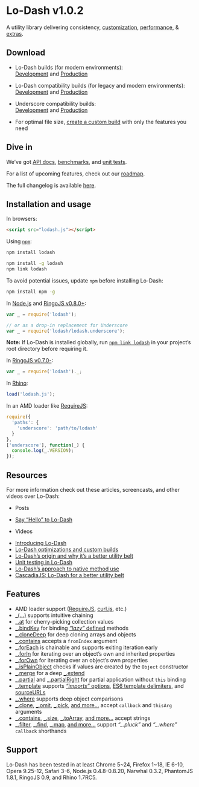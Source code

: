 # Lo-Dash v1.0.2

A utility library delivering consistency, [customization](//lodash.com/custom-builds), [performance](//lodash.com/benchmarks), & [extras](//lodash.com/#features).

## Download

* Lo-Dash builds (for modern environments):<br>
[Development](https://raw.github.com/lodash/lodash/v1.0.2/dist/lodash.js) and
[Production](https://raw.github.com/lodash/lodash/v1.0.2/dist/lodash.min.js)

* Lo-Dash compatibility builds (for legacy and modern environments):<br>
[Development](https://raw.github.com/lodash/lodash/v1.0.2/dist/lodash.compat.js) and
[Production](https://raw.github.com/lodash/lodash/v1.0.2/dist/lodash.compat.min.js)

* Underscore compatibility builds:<br>
[Development](https://raw.github.com/lodash/lodash/v1.0.2/dist/lodash.underscore.js) and
[Production](https://raw.github.com/lodash/lodash/v1.0.2/dist/lodash.underscore.min.js)

* For optimal file size, [create a custom build](//lodash.com/custom-builds) with only the features you need

## Dive in

We’ve got [API docs](//lodash.com/docs), [benchmarks](//lodash.com/benchmarks), and [unit tests](//lodash.com/tests).

For a list of upcoming features, check out our [roadmap](https://github.com/lodash/lodash/wiki/Roadmap).

The full changelog is available [here](https://github.com/lodash/lodash/wiki/Changelog).

## Installation and usage

In browsers:

```html
<script src="lodash.js"></script>
```

Using [`npm`](//npmjs.org/):

```bash
npm install lodash

npm install -g lodash
npm link lodash
```

To avoid potential issues, update `npm` before installing Lo-Dash:

```bash
npm install npm -g
```

In [Node.js](//nodejs.org/) and [RingoJS v0.8.0+](//ringojs.org/):

```js
var _ = require('lodash');

// or as a drop-in replacement for Underscore
var _ = require('lodash/lodash.underscore');
```

**Note:** If Lo-Dash is installed globally, run [`npm link lodash`](//blog.nodejs.org/2011/03/23/npm-1-0-global-vs-local-installation/) in your project’s root directory before requiring it.

In [RingoJS v0.7.0-](//ringojs.org/):

```js
var _ = require('lodash')._;
```

In [Rhino](//www.mozilla.org/rhino/):

```js
load('lodash.js');
```

In an AMD loader like [RequireJS](//requirejs.org/):

```js
require({
  'paths': {
    'underscore': 'path/to/lodash'
  }
},
['underscore'], function(_) {
  console.log(_.VERSION);
});
```

## Resources

For more information check out these articles, screencasts, and other videos over Lo-Dash:

 * Posts
  - [Say “Hello” to Lo-Dash](//kitcambridge.be/blog/say-hello-to-lo-dash/)

 * Videos
  - [Introducing Lo-Dash](https://vimeo.com/44154599)
  - [Lo-Dash optimizations and custom builds](https://vimeo.com/44154601)
  - [Lo-Dash’s origin and why it’s a better utility belt](https://vimeo.com/44154600)
  - [Unit testing in Lo-Dash](https://vimeo.com/45865290)
  - [Lo-Dash’s approach to native method use](https://vimeo.com/48576012)
  - [CascadiaJS: Lo-Dash for a better utility belt](//www.youtube.com/watch?v=dpPy4f_SeEk)

## Features

 * AMD loader support ([RequireJS](//requirejs.org/), [curl.js](https://github.com/cujojs/curl), etc.)
 * [_(…)](//lodash.com/docs#_) supports intuitive chaining
 * [_.at](//lodash.com/docs#at) for cherry-picking collection values
 * [_.bindKey](//lodash.com/docs#bindKey) for binding [*“lazy”* defined](//michaux.ca/articles/lazy-function-definition-pattern) methods
 * [_.cloneDeep](//lodash.com/docs#cloneDeep) for deep cloning arrays and objects
 * [_.contains](//lodash.com/docs#contains) accepts a `fromIndex` argument
 * [_.forEach](//lodash.com/docs#forEach) is chainable and supports exiting iteration early
 * [_.forIn](//lodash.com/docs#forIn) for iterating over an object’s own and inherited properties
 * [_.forOwn](//lodash.com/docs#forOwn) for iterating over an object’s own properties
 * [_.isPlainObject](//lodash.com/docs#isPlainObject) checks if values are created by the `Object` constructor
 * [_.merge](//lodash.com/docs#merge) for a deep [_.extend](//lodash.com/docs#extend)
 * [_.partial](//lodash.com/docs#partial) and [_.partialRight](//lodash.com/docs#partialRight) for partial application without `this` binding
 * [_.template](//lodash.com/docs#template) supports [*“imports”* options](//lodash.com/docs#templateSettings_imports), [ES6 template delimiters](//people.mozilla.org/~jorendorff/es6-draft.html#sec-7.8.6), and [sourceURLs](//www.html5rocks.com/en/tutorials/developertools/sourcemaps/#toc-sourceurl)
 * [_.where](//lodash.com/docs#where) supports deep object comparisons
 * [_.clone](//lodash.com/docs#clone), [_.omit](//lodash.com/docs#omit), [_.pick](//lodash.com/docs#pick),
   [and more…](//lodash.com/docs "_.assign, _.cloneDeep, _.first, _.initial, _.isEqual, _.last, _.merge, _.rest") accept `callback` and `thisArg` arguments
 * [_.contains](//lodash.com/docs#contains), [_.size](//lodash.com/docs#size), [_.toArray](//lodash.com/docs#toArray),
   [and more…](//lodash.com/docs "_.at, _.countBy, _.every, _.filter, _.find, _.forEach, _.groupBy, _.invoke, _.map, _.max, _.min, _.pluck, _.reduce, _.reduceRight, _.reject, _.shuffle, _.some, _.sortBy, _.where") accept strings
 * [_.filter](//lodash.com/docs#filter), [_.find](//lodash.com/docs#find), [_.map](//lodash.com/docs#map),
   [and more…](//lodash.com/docs "_.countBy, _.every, _.first, _.groupBy, _.initial, _.last, _.max, _.min, _.reject, _.rest, _.some, _.sortBy, _.sortedIndex, _.uniq") support *“_.pluck”* and *“_.where”* `callback` shorthands

## Support

Lo-Dash has been tested in at least Chrome 5~24, Firefox 1~18, IE 6-10, Opera 9.25-12, Safari 3-6, Node.js 0.4.8-0.8.20, Narwhal 0.3.2, PhantomJS 1.8.1, RingoJS 0.9, and Rhino 1.7RC5.
